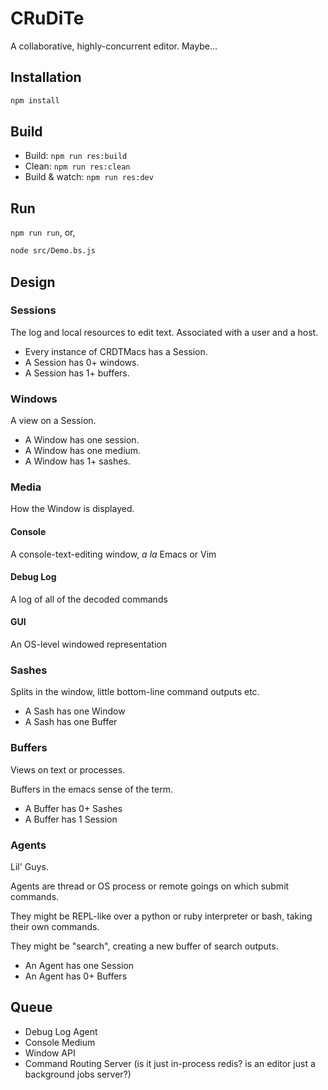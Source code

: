 # CRuDiTe

A collaborative, highly-concurrent editor. Maybe...

## Installation

```sh
npm install
```

## Build

- Build: `npm run res:build`
- Clean: `npm run res:clean`
- Build & watch: `npm run res:dev`

## Run

`npm run run`, or,

```sh
node src/Demo.bs.js
```

## Design

### Sessions

The log and local resources to edit text.
Associated with a user and a host.

- Every instance of CRDTMacs has a Session.
- A Session has 0+ windows.
- A Session has 1+ buffers.

### Windows

A view on a Session.
- A Window has one session.
- A Window has one medium.
- A Window has 1+ sashes.


### Media

How the Window is displayed.

#### Console

A console-text-editing window, _a la_ Emacs or Vim

#### Debug Log

A log of all of the decoded commands

#### GUI

An OS-level windowed representation

### Sashes

Splits in the window, little bottom-line command outputs etc.

- A Sash has one Window
- A Sash has one Buffer

### Buffers

Views on text or processes.

Buffers in the emacs sense of the term.

- A Buffer has 0+ Sashes
- A Buffer has 1 Session

### Agents

Lil' Guys.

Agents are thread or OS process or remote goings on which submit commands.

They might be REPL-like over a python or ruby interpreter or bash, taking their own commands.

They might be "search", creating a new buffer of search outputs.

- An Agent has one Session
- An Agent has 0+ Buffers

## Queue

- Debug Log Agent
- Console Medium
- Window API
- Command Routing Server (is it just in-process redis? is an editor just a background jobs server?)
